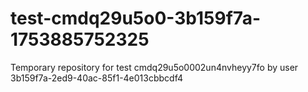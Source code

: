 # test-cmdq29u5o0-3b159f7a-1753885752325
Temporary repository for test cmdq29u5o0002un4nvheyy7fo by user 3b159f7a-2ed9-40ac-85f1-4e013cbbcdf4
